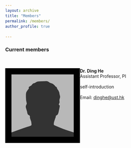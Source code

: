 ```yaml
---
layout: archive
title: "Members"
permalink: /members/
author_profile: true

---
```


<!-- {% include base_path %} -->

### Current members
<br/><br/>
<img align="left" style="border:20px solid black" src="/images/bio-photo.jpg" width="200" height="200">  **Dr. Ding He**
<br>
Assistant Professor, PI 
<br/><br/>
self-introduction
<br/><br/>
Email: dinghe@ust.hk

